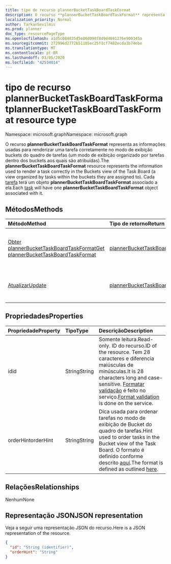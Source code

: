 ```yaml
---
title: tipo de recurso plannerBucketTaskBoardTaskFormat
description: O recurso **plannerBucketTaskBoardTaskFormat** representa as informações usadas para renderizar uma tarefa corretamente no modo de exibição buckets do quadro de tarefas (um modo de exibição organizado por tarefas dentro dos buckets aos quais são atribuídas). Cada tarefa terá um objeto **plannerBucketTaskBoardTaskFormat** associado a ela.
localization_priority: Normal
author: TarkanSevilmis
ms.prod: planner
doc_type: resourcePageType
ms.openlocfilehash: a1d5c084835d5e86d090f8d9d4691276e900345a
ms.sourcegitcommit: 272996d2772b51105ec25f1cf7482ecda3b74ebe
ms.translationtype: MT
ms.contentlocale: pt-BR
ms.lasthandoff: 03/05/2020
ms.locfileid: "42534014"
---
```

# <a name="plannerbuckettaskboardtaskformat-resource-type"></a><span data-ttu-id="a7f89-104">tipo de recurso plannerBucketTaskBoardTaskFormat</span><span class="sxs-lookup"><span data-stu-id="a7f89-104">plannerBucketTaskBoardTaskFormat resource type</span></span>

<span data-ttu-id="a7f89-105">Namespace: microsoft.graph</span><span class="sxs-lookup"><span data-stu-id="a7f89-105">Namespace: microsoft.graph</span></span>

<span data-ttu-id="a7f89-106">O recurso **plannerBucketTaskBoardTaskFormat** representa as informações usadas para renderizar uma tarefa corretamente no modo de exibição buckets do quadro de tarefas (um modo de exibição organizado por tarefas dentro dos buckets aos quais são atribuídas).</span><span class="sxs-lookup"><span data-stu-id="a7f89-106">The **plannerBucketTaskBoardTaskFormat** resource represents the information used to render a task correctly in the Buckets view of the Task Board (a view organized by tasks within the buckets they are assigned to).</span></span> <span data-ttu-id="a7f89-107">Cada [tarefa](plannertask.md) terá um objeto **plannerBucketTaskBoardTaskFormat** associado a ela.</span><span class="sxs-lookup"><span data-stu-id="a7f89-107">Each [task](plannertask.md) will have one **plannerBucketTaskBoardTaskFormat** object associated with it.</span></span>


## <a name="methods"></a><span data-ttu-id="a7f89-108">Métodos</span><span class="sxs-lookup"><span data-stu-id="a7f89-108">Methods</span></span>

| <span data-ttu-id="a7f89-109">Método</span><span class="sxs-lookup"><span data-stu-id="a7f89-109">Method</span></span>           | <span data-ttu-id="a7f89-110">Tipo de retorno</span><span class="sxs-lookup"><span data-stu-id="a7f89-110">Return Type</span></span>    |<span data-ttu-id="a7f89-111">Descrição</span><span class="sxs-lookup"><span data-stu-id="a7f89-111">Description</span></span>|
|:---------------|:--------|:----------|
|[<span data-ttu-id="a7f89-112">Obter plannerBucketTaskBoardTaskFormat</span><span class="sxs-lookup"><span data-stu-id="a7f89-112">Get plannerBucketTaskBoardTaskFormat</span></span>](../api/plannerbuckettaskboardtaskformat-get.md) | [<span data-ttu-id="a7f89-113">plannerBucketTaskBoardTaskFormat</span><span class="sxs-lookup"><span data-stu-id="a7f89-113">plannerBucketTaskBoardTaskFormat</span></span>](plannerbuckettaskboardtaskformat.md) |<span data-ttu-id="a7f89-114">Leia as propriedades e os relacionamentos do objeto **plannerBucketTaskBoardTaskFormat** .</span><span class="sxs-lookup"><span data-stu-id="a7f89-114">Read properties and relationships of **plannerBucketTaskBoardTaskFormat** object.</span></span>|
|[<span data-ttu-id="a7f89-115">Atualizar</span><span class="sxs-lookup"><span data-stu-id="a7f89-115">Update</span></span>](../api/plannerbuckettaskboardtaskformat-update.md) | [<span data-ttu-id="a7f89-116">plannerBucketTaskBoardTaskFormat</span><span class="sxs-lookup"><span data-stu-id="a7f89-116">plannerBucketTaskBoardTaskFormat</span></span>](plannerbuckettaskboardtaskformat.md)  |<span data-ttu-id="a7f89-117">Atualize o objeto **plannerBucketTaskBoardTaskFormat** .</span><span class="sxs-lookup"><span data-stu-id="a7f89-117">Update **plannerBucketTaskBoardTaskFormat** object.</span></span> |

## <a name="properties"></a><span data-ttu-id="a7f89-118">Propriedades</span><span class="sxs-lookup"><span data-stu-id="a7f89-118">Properties</span></span>
| <span data-ttu-id="a7f89-119">Propriedade</span><span class="sxs-lookup"><span data-stu-id="a7f89-119">Property</span></span>     | <span data-ttu-id="a7f89-120">Tipo</span><span class="sxs-lookup"><span data-stu-id="a7f89-120">Type</span></span>   |<span data-ttu-id="a7f89-121">Descrição</span><span class="sxs-lookup"><span data-stu-id="a7f89-121">Description</span></span>|
|:---------------|:--------|:----------|
|<span data-ttu-id="a7f89-122">id</span><span class="sxs-lookup"><span data-stu-id="a7f89-122">id</span></span>|<span data-ttu-id="a7f89-123">String</span><span class="sxs-lookup"><span data-stu-id="a7f89-123">String</span></span>| <span data-ttu-id="a7f89-124">Somente leitura.</span><span class="sxs-lookup"><span data-stu-id="a7f89-124">Read-only.</span></span> <span data-ttu-id="a7f89-125">ID do recurso.</span><span class="sxs-lookup"><span data-stu-id="a7f89-125">ID of the resource.</span></span> <span data-ttu-id="a7f89-126">Tem 28 caracteres e diferencia maiúsculas de minúsculas.</span><span class="sxs-lookup"><span data-stu-id="a7f89-126">It is 28 characters long and case-sensitive.</span></span> <span data-ttu-id="a7f89-127">[Formatar validação](planner-identifiers-disclaimer.md) é feito no serviço.</span><span class="sxs-lookup"><span data-stu-id="a7f89-127">[Format validation](planner-identifiers-disclaimer.md) is done on the service.</span></span>|
|<span data-ttu-id="a7f89-128">orderHint</span><span class="sxs-lookup"><span data-stu-id="a7f89-128">orderHint</span></span>|<span data-ttu-id="a7f89-129">String</span><span class="sxs-lookup"><span data-stu-id="a7f89-129">String</span></span>|<span data-ttu-id="a7f89-130">Dica usada para ordenar tarefas no modo de exibição de Bucket do quadro de tarefas.</span><span class="sxs-lookup"><span data-stu-id="a7f89-130">Hint used to order tasks in the Bucket view of the Task Board.</span></span> <span data-ttu-id="a7f89-131">O formato é definido conforme descrito [aqui](planner-order-hint-format.md).</span><span class="sxs-lookup"><span data-stu-id="a7f89-131">The format is defined as outlined [here](planner-order-hint-format.md).</span></span>|

## <a name="relationships"></a><span data-ttu-id="a7f89-132">Relações</span><span class="sxs-lookup"><span data-stu-id="a7f89-132">Relationships</span></span>
<span data-ttu-id="a7f89-133">Nenhum</span><span class="sxs-lookup"><span data-stu-id="a7f89-133">None</span></span>


## <a name="json-representation"></a><span data-ttu-id="a7f89-134">Representação JSON</span><span class="sxs-lookup"><span data-stu-id="a7f89-134">JSON representation</span></span>
<span data-ttu-id="a7f89-135">Veja a seguir uma representação JSON do recurso.</span><span class="sxs-lookup"><span data-stu-id="a7f89-135">Here is a JSON representation of the resource.</span></span>

<!--{
  "blockType": "resource",
  "optionalProperties": [],
  "baseType": "microsoft.graph.entity",
  "@odata.type": "microsoft.graph.plannerBucketTaskBoardTaskFormat"
}-->

```json
{
  "id": "String (identifier)",
  "orderHint": "String"
}

```

<!-- uuid: 8fcb5dbc-d5aa-4681-8e31-b001d5168d79
2015-10-25 14:57:30 UTC -->
<!-- {
  "type": "#page.annotation",
  "description": "plannerBucketTaskBoardTaskFormat resource",
  "keywords": "",
  "section": "documentation",
  "tocPath": ""
}-->
